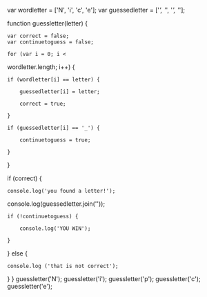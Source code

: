 var wordletter = ['N', 'i', 'c', 'e'];
var guessedletter = ['_', '_', '_', '_'];

function guessletter(letter) {

    var correct = false; 
	var continuetoguess = false;
	
	for (var i = 0; i < 
	
wordletter.length; i++) {
	
	if (wordletter[i] == letter) {
		
		guessedletter[i] = letter;
		
		correct = true;
		
	}
	
	if (guessedletter[i] == '_') {
		
		continuetoguess = true;
		
	}
	
}

if (correct) {
	
	console.log('you found a letter!');
	
console.log(guessedletter.join(''));

    if (!continuetoguess) {
    	
    	console.log('YOU WIN');
    	
    }
    
  } else {
  	
  	console.log ('that is not correct');
  	
  }
  }
  guessletter('N');
  guessletter('i');
  guessletter('p');
  guessletter('c');
  guessletter('e');
